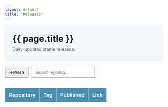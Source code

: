 ```yaml
---
layout: default
title: "Releases"
---
```


<style>
/* Override or augment the theme's CSS here */

/* A simple hero/banner area */
.hero {
  background: #f4f8fa;
  padding: 1.5rem;
  border-radius: 8px;
  margin-bottom: 1.5rem;
  box-shadow: 0 2px 4px rgba(0,0,0,0.08);
}

.hero h1 {
  margin-top: 0;
  margin-bottom: 0.5rem;
}

.hero p {
  margin: 0;
  color: #666;
}

/* Our table styling (cayman theme doesn't provide many built-in table styles) */
.table-container {
  margin-top: 1rem;
  overflow-x: auto;
}

table.releases-table {
  width: 100%;
  border-collapse: collapse;
  margin-bottom: 1.5rem;
}

table.releases-table th,
table.releases-table td {
  border: 1px solid #ccc;
  padding: 0.75rem;
  text-align: left;
}

table.releases-table thead {
  background-color: #468faf; /* a nice teal-ish color */
  color: white;
}

tr:hover {
  background: #f9f9f9;
}

/* Button and input styling (optional) */
.controls {
  display: flex;
  gap: 0.5rem;
  flex-wrap: wrap;
  margin-bottom: 1rem;
}
.controls button,
.controls input {
  padding: 0.5rem 0.75rem;
}
</style>

<div class="hero">
  <h1>{{ page.title }}</h1>
  <p>Daily-updated stable releases.</p>
</div>

<div class="controls">
  <button id="refresh-btn" style="cursor:pointer;">Refresh</button>
  <input type="text" id="search-box" placeholder="Search repo/tag..." />
  <span id="last-updated" style="margin-left:auto; color:#666;"></span>
</div>

<div class="table-container">
  <table class="releases-table" id="release-table">
    <thead>
      <tr>
        <th>Repository</th>
        <th>Tag</th>
        <th>Published</th>
        <th>Link</th>
      </tr>
    </thead>
    <tbody id="release-body">
      <!-- Populated by JS -->
    </tbody>
  </table>
</div>

<script>
let releases = [];

document.addEventListener("DOMContentLoaded", () => {
  document.getElementById("refresh-btn").addEventListener("click", loadReleases);
  document.getElementById("search-box").addEventListener("input", handleSearch);

  // Initial load
  loadReleases();
});

async function loadReleases() {
  try {
    const response = await fetch("./data/releases.json");
    if (!response.ok) {
      throw new Error(`HTTP ${response.status} - ${response.statusText}`);
    }
    const data = await response.json();

    // If you set "last_fetched" in your Python script:
    if (data.last_fetched) {
      document.getElementById("last-updated").textContent = 
        "Last updated: " + data.last_fetched;
    }

    // The array is either data (if old approach) or data.releases (if you store last_fetched, etc.)
    releases = data.releases || data;

    // Sort by date descending
    sortByDateDesc(releases);

    renderTable(releases);
  } catch (err) {
    const tbody = document.getElementById("release-body");
    tbody.innerHTML = `<tr><td colspan="4" style="color:red; font-weight:bold;">Error: ${err.message}</td></tr>`;
  }
}

function sortByDateDesc(arr) {
  arr.sort((a, b) => {
    const [dayA, monthA, yearA] = a.published_at.split("-").map(Number);
    const dateA = new Date(yearA, monthA - 1, dayA);

    const [dayB, monthB, yearB] = b.published_at.split("-").map(Number);
    const dateB = new Date(yearB, monthB - 1, dayB);

    return dateB - dateA; // newest first
  });
}

function renderTable(data) {
  const tbody = document.getElementById("release-body");
  tbody.innerHTML = "";

  data.forEach(item => {
    const row = document.createElement("tr");
    row.innerHTML = `
      <td>${item.owner}/${item.repo}</td>
      <td>${item.tag_name}</td>
      <td>${item.published_at}</td>
      <td><a href="${item.html_url}" target="_blank">View</a></td>
    `;
    tbody.appendChild(row);
  });
}

function handleSearch() {
  const query = document.getElementById("search-box").value.trim().toLowerCase();
  if (!query) {
    renderTable(releases);
    return;
  }
  const filtered = releases.filter(item => {
    const repoFull = (item.owner + "/" + item.repo).toLowerCase();
    const tag = item.tag_name.toLowerCase();
    return repoFull.includes(query) || tag.includes(query);
  });
  renderTable(filtered);
}
</script>
